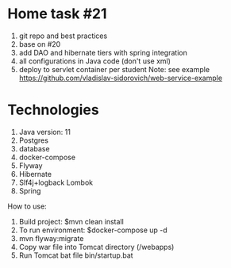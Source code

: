 # Home task #21

1. git repo and best practices
2. base on #20
3. add DAO and hibernate tiers with spring integration
4. all configurations in Java code (don't use xml)
5. deploy to servlet container per student
   Note: see example https://github.com/vladislav-sidorovich/web-service-example

# Technologies

1. Java version: 11
2. Postgres 
3. database
4. docker-compose
5. Flyway
6. Hibernate
7. Slf4j+logback Lombok
8. Spring

How to use:

1. Build project: $mvn clean install
2. To run environment: $docker-compose up -d
3. mvn flyway:migrate
4. Copy war file into Tomcat directory (/webapps)
5. Run Tomcat bat file bin/startup.bat


